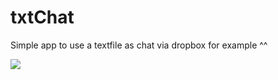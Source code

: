 # txtChat
Simple app to use a textfile as chat via dropbox for example ^^

![](https://i.imgur.com/FawAfeX.gif)
